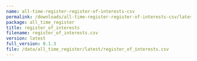 ```yaml
---
name: all-time-register-register-of-interests-csv
permalink: /downloads/all-time-register-register-of-interests-csv/latest
package: all_time_register
title: register_of_interests
filename: register_of_interests.csv
version: latest
full_version: 0.1.3
file: /data/all_time_register/latest/register_of_interests.csv
---
```

